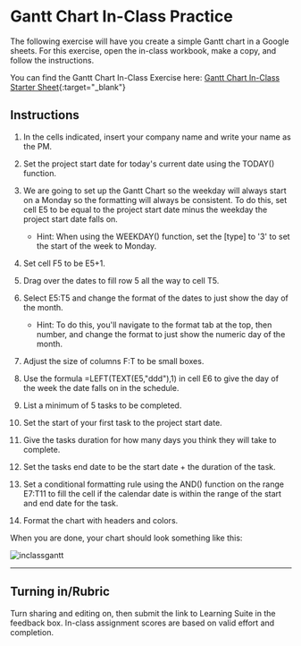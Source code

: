 # Gantt Chart In-Class Practice

The following exercise will have you create a simple Gantt chart in a Google sheets. For this exercise, open the in-class workbook, make a copy, and follow the instructions.

You can find the Gantt Chart In-Class Exercise here: [Gantt Chart In-Class Starter Sheet](https://docs.google.com/spreadsheets/d/1k8ACDgTKBveKUnfcdLnX6djCPG3-Sa6K8LO9h9yh3A0/edit?usp=sharing){:target="_blank"}

## Instructions

  1. In the cells indicated, insert your company name and write your name as the PM.
  2. Set the project start date for today's current date using the TODAY() function.
  3. We are going to set up the Gantt Chart so the weekday will always start on a Monday so the formatting will always be consistent. To do this, set cell E5 to be equal to the project start date minus the weekday the project start date falls on.

       * Hint: When using the WEEKDAY() function, set the [type] to '3' to set the start of the week to Monday.
    
      
  4. Set cell F5 to be E5+1.
  5. Drag over the dates to fill row 5 all the way to cell T5.
  6. Select E5:T5 and change the format of the dates to just show the day of the month.
     
       * Hint: To do this, you'll navigate to the format tab at the top, then number, and change the format to just show the numeric day of the month.
    
  8. Adjust the size of columns F:T to be small boxes.
  9. Use the formula =LEFT(TEXT(E5,"ddd"),1) in cell E6 to give the day of the week the date falls on in the schedule.
  10. List a minimum of 5 tasks to be completed.
  11. Set the start of your first task to the project start date.
  12. Give the tasks duration for how many days you think they will take to complete.
  13. Set the tasks end date to be the start date + the duration of the task.
  14. Set a conditional formatting rule using the AND() function on the range E7:T11 to fill the cell if the calendar date is within the range of the start and end date for the task.
  15. Format the chart with headers and colors.

When you are done, your chart should look something like this:

![inclassgantt](https://github.com/user-attachments/assets/36fede87-3cd4-48ca-a23b-3d871b297848)


---

## Turning in/Rubric
Turn sharing and editing on, then submit the link to Learning Suite in the feedback box. In-class assignment scores are based on valid effort and completion.
